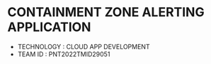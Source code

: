 #  CONTAINMENT ZONE ALERTING APPLICATION

- TECHNOLOGY : CLOUD APP DEVELOPMENT
- TEAM ID    : PNT2022TMID29051
